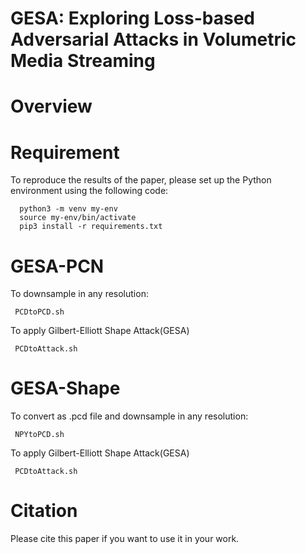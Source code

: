 # GESA: Exploring Loss-based Adversarial Attacks in Volumetric Media Streaming

# Overview


# Requirement

To reproduce the results of the paper, please set up the Python environment using the following code:

      python3 -m venv my-env
      source my-env/bin/activate
      pip3 install -r requirements.txt
   
# GESA-PCN

To downsample in any resolution:
     
     PCDtoPCD.sh

 To apply Gilbert-Elliott Shape Attack(GESA)  
 
     PCDtoAttack.sh

# GESA-Shape

To convert as .pcd file and downsample in any resolution:

     NPYtoPCD.sh

To apply Gilbert-Elliott Shape Attack(GESA) 

     PCDtoAttack.sh


# Citation

Please cite this paper if you want to use it in your work.
